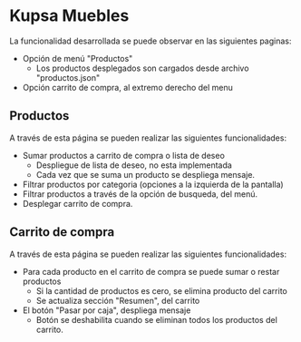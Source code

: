 # Kupsa Muebles

La funcionalidad desarrollada se puede observar en las siguientes paginas:
* Opción de menú "Productos"
   * Los productos desplegados son cargados desde archivo "productos.json"
* Opción carrito de compra, al extremo derecho del menu

## Productos
A través de esta página se pueden realizar las siguientes funcionalidades:
* Sumar productos a carrito de compra o lista de deseo
   * Despliegue de lista de deseo, no esta implementada
   * Cada vez que se suma un producto se despliega mensaje.
* Filtrar productos por categoria (opciones a la izquierda de la pantalla)
* Filtrar productos a través de la opción de busqueda, del menú.
* Desplegar carrito de compra.

## Carrito de compra
A través de esta página se pueden realizar las siguientes funcionalidades:
* Para cada producto en el carrito de compra se puede sumar o restar productos
   * Si la cantidad de productos es cero, se elimina producto del carrito
   * Se actualiza sección "Resumen", del carrito
* El botón "Pasar por caja", despliega mensaje
   * Botón se deshabilita cuando se eliminan todos los productos del carrito.

